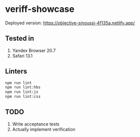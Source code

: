 # veriff-showcase

Deployed version: https://objective-sinoussi-4f135a.netlify.app/

## Tested in
1. Yandex Browser 20.7
2. Safari 13.1

## Linters
```bash
npm run lint
npm run lint:hbs
npm run lint:js
npm run lint:css
```

## TODO
1. Write acceptance tests
2. Actually implement verification
